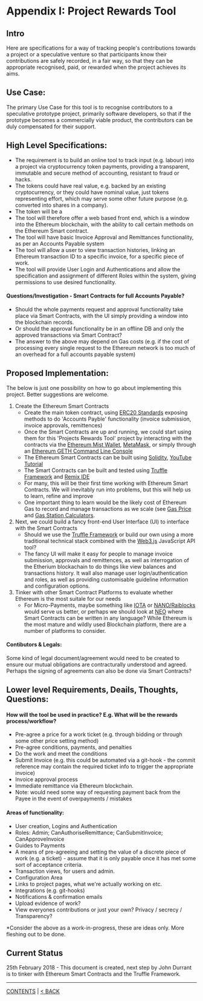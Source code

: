 # Appendix I: Project Rewards Tool

## Intro
Here are specifications for a way of tracking people's contributions towards a project or a speculative venture so that participants know their contributions are safely recorded, in a fair way, so that they can be appropriate  recognised, paid, or rewarded when the project achieves its aims.

## Use Case:
The primary Use Case for this tool is to recognise contributors to a speculative prototype project, primarily software developers, so that if the prototype becomes a commercially viable product, the contributors can be duly compensated for their support.

## High Level Specifications:

* The requirement is to build an online tool to track input (e.g. labour) into a project via cryptocurrency token payments, providing a transparent, immutable and secure method of accounting, resistant to fraud or hacks. 
* The tokens could have real value, e.g. backed by an existing cryptocurrency, or they could have nominal value, just tokens representing effort, which may serve some other future purpose (e.g. converted into shares in a company).
* The token will be a
* The tool will therefore offer a web based front end, which is a window into the Ethereum blockchain, with the ability to call certain methods on the Ethereum Smart contract.
* The tool will have basic Invoice Approval and Remittances functionality, as per an Accounts Payable system
* The tool will allow a user to view transaction histories, linking an Ethereum transaction ID to a specific invoice, for a specific piece of work.
* The tool will provide User Login and Authentications and allow the specification and assignment of different Roles within the system, giving permissions to use desired functionality.


#### Questions/Investigation - Smart Contracts for full Accounts Payable?

* Should the whole payments request and approval functionality take place via Smart Contracts, with the UI simply providing a window into the blockchain records.
* Or should the approval functionality be in an offline DB and only the approved transactions via Smart Contract?
* The answer to the above may depend on Gas costs (e.g. if the cost of processing every single request to the Ethereum network is too much of an overhead for a full accounts payable system)

## Proposed Implementation:
The below is just one possibility on how to go about implementing this project. Better suggestions are welcome.

1. Create the Ethereum Smart Contracts
   - Create the main token contract, using [ERC20 Standards](https://github.com/ethereum/EIPs/blob/master/EIPS/eip-20.md) exposing methods to do 'Accounts Payble' functionality (invoice submission, invoice approvals, remittences)
   - Once the Smart Contracts are up and running, we could start using them for this 'Projects Rewards Tool' project by interacting with the contracts via the [Ethereum Mist Wallet](https://github.com/ethereum/mist/releases), [MetaMask](https://metamask.io/), or simply through an [Ethereum GETH Command Line Console](https://github.com/ethereum/go-ethereum/wiki/Command-Line-Options)
   - The Ethereum Smart Contracts can be built using [Solidity](https://solidity.readthedocs.io/en/develop/), [YouTube Tutorial](https://www.youtube.com/channel/UCaWes1eWQ9TbzA695gl_PtA)
   - The Smart Contracts can be built and tested using [Truffle Framework](http://truffleframework.com/) and [Remix IDE](https://remix.ethereum.org/)
   - For many, this will be their first time working with Ethereum Smart Contracts. We will inevitably run into problems, but this will help us to learn, refine and improve
   - One important thing to learn would be the likely cost of Ethereum Gas to record and manage transactions as we scale (see [Gas Price](https://etherscan.io/chart/gasprice) and [Gas Station Calculators](https://ethgasstation.info/).
1. Next, we could build a fancy front-end User Interface (UI) to interface with the Smart Contracts
   - Should we use the [Truffle Framework](http://truffleframework.com/) or build our own using a more traditional technical stack combined with the [Web3.js](https://github.com/ethereum/web3.js/) JavaScript API tool?
   - The fancy UI will make it easy for people to manage invoice submission, approvals and remittences, as well as interrogation of the Etherium blockachain to do things like view balances and transactions history. It wall also manage user login/authentication and roles, as well as providing customisable guideline information and configuration options.
1. Tinker with other Smart Contract Platforms to evaluate whether Ethereum is the most suitale for our needs
   - For Micro-Payments, maybe something like [IOTA](https://iota.org/) or [NANO/Raiblocks](https://raiblocks.net/) would serve us better, or perhaps we should look at [NEO](https://neo.org/) where Smart Contracts can be written in any language? While Ethereum is the most mature and wildly used Blockchain platform, there are a number of platforms to consider.
   
#### Contibutors & Legals:
Some kind of legal document/agreement would need to be created to ensure our mutual obligations are contracturally understood and agreed.  Perhaps the signing of agreements can also be done via Smart Contracts?


## Lower level Requirements, Deails, Thoughts, Questions:

#### How will the tool be used in practice? E.g. What will be the rewards process/workflow?

* Pre-agree a price for a work ticket (e.g. through bidding or through some other price setting method)
* Pre-agree conditions, payments, and penalties
* Do the work and meet the conditions
* Submit Invoice (e.g. this could be automated via a git-hook - the commit reference may contain the required ticket info to trigger the appropriate invoice)
* Invoice approval process 
* Immediate remittance via Ethereum blockchain.
* Note: would need some way of requesting payment back from the Payee in the event of overpayments / mistakes


#### Areas of functionality:
* User creation, Logins and Authentication
* Roles: Admin; CanAuthoriseRemittance; CanSubmitInvoice; CanApproveInvoice
* Guides to Payments
* A means of pre-agreeing and setting the value of a discrete piece of work (e.g. a ticket) - assume that it is only payable once it has met some sort of acceptance criteria.
* Transaction views, for users and admin.
* Configuration Area
* Links to project pages, what we're actually working on etc.
* Integrations (e.g. git-hooks)
* Notifications & confirmation emails
* Upload evidence of work?
* View everyones contributions or just your own? Privacy / secrecy / Transparency?

*Consider the above as a work-in-progress, these are ideas only. More fleshing out to be done.

## Current Status
25th February 2018 - This document is created, next step by John Durrant is to tinker with Ethereum Smart Contracts and the Truffle Framework.



----------
[CONTENTS](README.md) | [< BACK](references.md)
